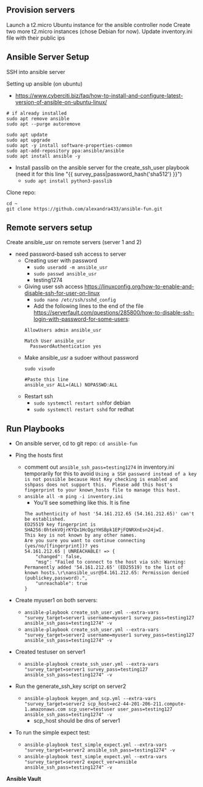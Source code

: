 **Provision servers**
----------------------------
Launch a t2.micro Ubuntu instance for the ansible controller node
Create two more t2.micro instances (chose Debian for now). Update inventory.ini file with their public ips


**Ansible Server Setup**
----------------------------
SSH into ansible server

Setting up ansible (on ubuntu)
- https://www.cyberciti.biz/faq/how-to-install-and-configure-latest-version-of-ansible-on-ubuntu-linux/
```
# if already installed
sudo apt remove ansible
sudo apt --purge autoremove

sudo apt update
sudo apt upgrade
sudo apt -y install software-properties-common
sudo apt-add-repository ppa:ansible/ansible
sudo apt install ansible -y
```

- Install passlib on the ansible server for the create_ssh_user playbook (need it for this line "{{ survey_pass|password_hash('sha512') }}")
  - `sudo apt install python3-passlib`

Clone repo:
```
cd ~
git clone https://github.com/alexandra433/ansible-fun.git
```

**Remote servers setup**
-------------------------
Create ansible_usr on remote servers (server 1 and 2)
- need password-based ssh access to server
  - Creating user with password
    - `sudo useradd -m ansible_usr`
    - `sudo passwd ansible_usr`
    - testing1274
  - Giving user ssh access https://linuxconfig.org/how-to-enable-and-disable-ssh-for-user-on-linux
    - `sudo nano /etc/ssh/sshd_config`
    - Add the following lines to the end of the file https://serverfault.com/questions/285800/how-to-disable-ssh-login-with-password-for-some-users:
    ```
    AllowUsers admin ansible_usr

    Match User ansible_usr
      PasswordAuthentication yes
    ```
  - Make ansible_usr a sudoer without password
    ```
    sudo visudo

    #Paste this line
    ansible_usr ALL=(ALL) NOPASSWD:ALL
    ```
  - Restart ssh
    - `sudo systemctl restart ssh`for debian
    - `sudo systemctl restart sshd` for redhat

**Run Playbooks**
-------------------------
- On ansible server, cd to git repo: `cd ansible-fun`
- Ping the hosts first
  - comment out `ansible_ssh_pass=testing1274` in inventory.ini temporarily for this to avoid `Using a SSH password instead of a key is not possible because Host Key checking is enabled and sshpass does not support this.  Please add this host's fingerprint to your known_hosts file to manage this host.`
  - `ansible all -m ping -i inventory.ini`
    - You'll see something like this. It is fine
    ```
    The authenticity of host '54.161.212.65 (54.161.212.65)' can't be established.
    ED25519 key fingerprint is SHA256:0htekVOjrKYQx1HcQgzYHSBpk1EPjFQNRXnEsn24jwI.
    This key is not known by any other names.
    Are you sure you want to continue connecting (yes/no/[fingerprint])? yes
    54.161.212.65 | UNREACHABLE! => {
        "changed": false,
        "msg": "Failed to connect to the host via ssh: Warning: Permanently added '54.161.212.65' (ED25519) to the list of known hosts.\r\nansible_usr@54.161.212.65: Permission denied (publickey,password).",
        "unreachable": true
    }
    ```
- Create myuser1 on both servers:
  - `ansible-playbook create_ssh_user.yml --extra-vars "survey_target=server1 username=myuser1 survey_pass=testing127 ansible_ssh_pass=testing1274" -v`
  - `ansible-playbook create_ssh_user.yml --extra-vars "survey_target=server2 username=myuser1 survey_pass=testing127 ansible_ssh_pass=testing1274" -v`
- Created testuser on server1
  - `ansible-playbook create_ssh_user.yml --extra-vars "survey_target=server1 survey_pass=testing127 ansible_ssh_pass=testing1274" -v`
- Run the generate_ssh_key script on server2
  - `ansible-playbook keygen_and_scp.yml --extra-vars "survey_target=server2 scp_host=ec2-44-201-206-211.compute-1.amazonaws.com scp_user=testuser user_pass=testing127 ansible_ssh_pass=testing1274" -v`
    - scp_host should be dns of server1

- To run the simple expect test:
  - `ansible-playbook test_simple_expect.yml --extra-vars "survey_target=server2 ansible_ssh_pass=testing1274" -v`
  - `ansible-playbook test_simple_expect.yml --extra-vars "survey_target=server2 expect_ver=ansible ansible_ssh_pass=testing1274" -v`

**Ansible Vault**